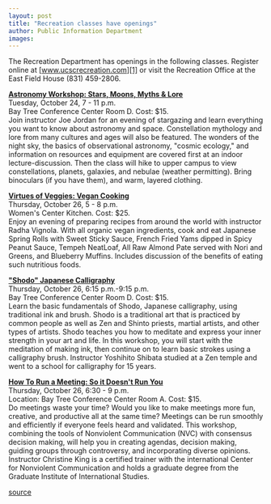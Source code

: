 ```yaml
---
layout: post
title: "Recreation classes have openings"
author: Public Information Department
images:
---
```


The Recreation Department has openings in the following classes. Register online at [www.ucscrecreation.com][1] or visit the Recreation Office at the East Field House (831) 459-2806.

[**Astronomy Workshop: Stars, Moons, Myths & Lore**][2]  
Tuesday, October 24, 7 - 11 p.m.  
Bay Tree Conference Center Room D. Cost: $15.  
Join instructor Joe Jordan for an evening of stargazing and learn everything you want to know about astronomy and space. Constellation mythology and lore from many cultures and ages will also be featured. The wonders of the night sky, the basics of observational astronomy, "cosmic ecology," and information on resources and equipment are covered first at an indoor lecture-discussion. Then the class will hike to upper campus to view constellations, planets, galaxies, and nebulae (weather permitting). Bring binoculars (if you have them), and warm, layered clothing.

[**Virtues of Veggies: Vegan Cooking**][3]  
Thursday, October 26, 5 - 8 p.m.  
Women's Center Kitchen. Cost: $25.  
Enjoy an evening of preparing recipes from around the world with instructor Radha Vignola. With all organic vegan ingredients, cook and eat Japanese Spring Rolls with Sweet Sticky Sauce, French Fried Yams dipped in Spicy Peanut Sauce, Tempeh NeatLoaf, All Raw Almond Pate served with Nori and Greens, and Blueberry Muffins. Includes discussion of the benefits of eating such nutritious foods.

[**"Shodo" Japanese Calligraphy**][4]  
Thursday, October 26, 6:15 p.m.-9:15 p.m.  
Bay Tree Conference Center Room D. Cost: $15.  
Learn the basic fundamentals of Shodo, Japanese calligraphy, using traditional ink and brush. Shodo is a traditional art that is practiced by common people as well as Zen and Shinto priests, martial artists, and other types of artists. Shodo teaches you how to meditate and express your inner strength in your art and life. In this workshop, you will start with the meditation of making ink, then continue on to learn basic strokes using a calligraphy brush. Instructor Yoshihito Shibata studied at a Zen temple and went to a school for calligraphy for 15 years.

[**How To Run a Meeting: So it Doesn't Run You**][5]  
Thursday, October 26, 6:30 - 9 p.m.  
Location: Bay Tree Conference Center Room A. Cost: $15.  
Do meetings waste your time? Would you like to make meetings more fun, creative, and productive all at the same time? Meetings can be run smoothly and efficiently if everyone feels heard and validated. This workshop, combining the tools of Nonviolent Communication (NVC) with consensus decision making, will help you in creating agendas, decision making, guiding groups through controversy, and incorporating diverse opinions. Instructor Christine King is a certified trainer with the international Center for Nonviolent Communication and holds a graduate degree from the Graduate Institute of International Studies.

[1]: http://www.ucscrecreation.com
[2]: http://www.ucscrecreation.com/catalog/?offering=28
[3]: http://www.ucscrecreation.com/catalog/?offering=138
[4]: http://www.ucscrecreation.com/catalog/?offering=35
[5]: http://www.ucscrecreation.com/catalog/?offering=134

[source](http://www1.ucsc.edu/currents/06-07/10-23/brief-recreation.asp "Permalink to brief-recreation")
